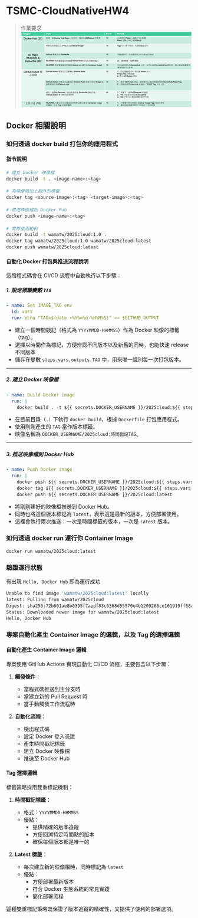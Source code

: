 # TSMC-CloudNativeHW4

> 作業要求
> ![](./HWRequirement.png)

## Docker 相關說明

### 如何透過 docker build 打包你的應用程式

#### 指令說明

```bash
# 建立 Docker 映像檔
docker build -t . <image-name>:<tag>

# 為映像檔加上額外的標籤
docker tag <source-image>:<tag> <target-image>:<tag>

# 推送映像檔到 Docker Hub
docker push <image-name>:<tag>

# 實際使用範例
docker build -t wamatw/2025cloud:1.0 .
docker tag wamatw/2025cloud:1.0 wamatw/2025cloud:latest
docker push wamatw/2025cloud:latest
```

#### 自動化 Docker 打包與推送流程說明

這段程式碼會在 CI/CD 流程中自動執行以下步驟：

##### 1. 設定標籤變數 `TAG`

```yaml
- name: Set IMAGE_TAG env
  id: vars
  run: echo "TAG=$(date +%Y%m%d-%H%M%S)" >> $GITHUB_OUTPUT
```

* 建立一個時間戳記（格式為 `YYYYMMDD-HHMMSS`）作為 Docker 映像的標籤（tag）。
* 選擇以時間作為標記，方便辨認不同版本以及新舊的同時，也能快速 release 不同版本
* 儲存在變數 `steps.vars.outputs.TAG` 中，用來唯一識別每一次打包版本。

---

##### 2. 建立 Docker 映像檔

```yaml
- name: Build Docker image
  run: |
    docker build . -t ${{ secrets.DOCKER_USERNAME }}/2025cloud:${{ steps.vars.outputs.TAG }}
```

* 在目前目錄（`.）`下執行 `docker build`，根據 `Dockerfile` 打包應用程式。
* 使用剛剛產生的 `TAG` 當作版本標籤。
* 映像名稱為 `DOCKER_USERNAME/2025cloud:時間戳記TAG`。

---

##### 3. 推送映像檔到 Docker Hub

```yaml
- name: Push Docker image
  run: |
    docker push ${{ secrets.DOCKER_USERNAME }}/2025cloud:${{ steps.vars.outputs.TAG }}
    docker tag ${{ secrets.DOCKER_USERNAME }}/2025cloud:${{ steps.vars.outputs.TAG }} ${{ secrets.DOCKER_USERNAME }}/2025cloud:latest
    docker push ${{ secrets.DOCKER_USERNAME }}/2025cloud:latest
```

* 將剛剛建好的映像檔推送到 Docker Hub。
* 同時也將這個版本標記為 `latest`，表示這是最新的版本，方便部署使用。
* 這裡會執行兩次推送：一次是時間標籤的版本，一次是 `latest` 版本。

### 如何透過 docker run 運行你 Container Image 

```bash
docker run wamatw/2025cloud:latest
```

### 驗證運行狀態
有出現 `Hello, Docker Hub` 即為運行成功
```bash
Unable to find image 'wamatw/2025cloud:latest' locally
latest: Pulling from wamatw/2025cloud
Digest: sha256:72b601ae8b0395f7aedf83c6368d55570e4b1209266ce161919ff58ae2aeb091
Status: Downloaded newer image for wamatw/2025cloud:latest
Hello, Docker Hub
```

### 專案自動化產生 Container Image 的邏輯，以及 Tag 的選擇邏輯

#### 自動化產生 Container Image 邏輯

專案使用 GitHub Actions 實現自動化 CI/CD 流程，主要包含以下步驟：

1. **觸發條件**：
   - 當程式碼推送到主分支時
   - 當建立新的 Pull Request 時
   - 當手動觸發工作流程時

2. **自動化流程**：
   - 檢出程式碼
   - 設定 Docker 登入憑證
   - 產生時間戳記標籤
   - 建立 Docker 映像檔
   - 推送至 Docker Hub

#### Tag 選擇邏輯

標籤策略採用雙重標記機制：

1. **時間戳記標籤**：
   - 格式：`YYYYMMDD-HHMMSS`
   - 優點：
     - 提供精確的版本追蹤
     - 方便回溯特定時間點的版本
     - 確保每個版本都是唯一的

2. **Latest 標籤**：
   - 每次建立新的映像檔時，同時標記為 `latest`
   - 優點：
     - 方便部署最新版本
     - 符合 Docker 生態系統的常見實踐
     - 簡化部署流程

這種雙重標記策略既保證了版本追蹤的精確性，又提供了便利的部署選項。